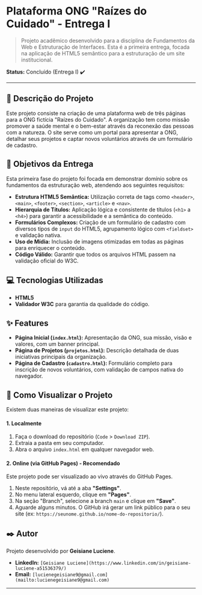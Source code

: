 # Plataforma ONG "Raízes do Cuidado" - Entrega I

> Projeto acadêmico desenvolvido para a disciplina de Fundamentos da Web e Estruturação de Interfaces. Esta é a primeira entrega, focada na aplicação de HTML5 semântico para a estruturação de um site institucional.

**Status:** Concluído (Entrega I) ✔️

---

## 📝 Descrição do Projeto

Este projeto consiste na criação de uma plataforma web de três páginas para a ONG fictícia "Raízes do Cuidado". A organização tem como missão promover a saúde mental e o bem-estar através da reconexão das pessoas com a natureza. O site serve como um portal para apresentar a ONG, detalhar seus projetos e captar novos voluntários através de um formulário de cadastro.

## 🎯 Objetivos da Entrega

Esta primeira fase do projeto foi focada em demonstrar domínio sobre os fundamentos da estruturação web, atendendo aos seguintes requisitos:

-   **Estrutura HTML5 Semântica:** Utilização correta de tags como `<header>`, `<main>`, `<footer>`, `<section>`, `<article>` e `<nav>`.
-   **Hierarquia de Títulos:** Aplicação lógica e consistente de títulos (`<h1>` a `<h4>`) para garantir a acessibilidade e a semântica do conteúdo.
-   **Formulários Complexos:** Criação de um formulário de cadastro com diversos tipos de `input` do HTML5, agrupamento lógico com `<fieldset>` e validação nativa.
-   **Uso de Mídia:** Inclusão de imagens otimizadas em todas as páginas para enriquecer o conteúdo.
-   **Código Válido:** Garantir que todos os arquivos HTML passem na validação oficial do W3C.

## 💻 Tecnologias Utilizadas

-   **HTML5**
-   **Validador W3C** para garantia da qualidade do código.

## ✨ Features

-   **Página Inicial (`index.html`):** Apresentação da ONG, sua missão, visão e valores, com um banner principal.
-   **Página de Projetos (`projetos.html`):** Descrição detalhada de duas iniciativas principais da organização.
-   **Página de Cadastro (`cadastro.html`):** Formulário completo para inscrição de novos voluntários, com validação de campos nativa do navegador.

## 🚀 Como Visualizar o Projeto

Existem duas maneiras de visualizar este projeto:

#### 1. Localmente

1.  Faça o download do repositório (`Code` > `Download ZIP`).
2.  Extraia a pasta em seu computador.
3.  Abra o arquivo `index.html` em qualquer navegador web.

#### 2. Online (via GitHub Pages) - Recomendado

Este projeto pode ser visualizado ao vivo através do GitHub Pages.

1.  Neste repositório, vá até a aba **"Settings"**.
2.  No menu lateral esquerdo, clique em **"Pages"**.
3.  Na seção "Branch", selecione a branch `main` e clique em **"Save"**.
4.  Aguarde alguns minutos. O GitHub irá gerar um link público para o seu site (ex: `https://seunome.github.io/nome-do-repositorio/`).

## ✒️ Autor

Projeto desenvolvido por **Geisiane Luciene**.

- **LinkedIn:** `[Geisiane Luciene](https://www.linkedin.com/in/geisiane-luciene-a51536379/)`
- **Email:** `[lucienegeisiane9@gmail.com](mailto:lucienegeisiane9@gmail.com)`

---
